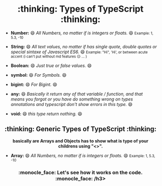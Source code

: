 <h1 align='center'> :thinking: Types of TypeScript :thinking: </h1>

- **Number:** :smile: _All Numbers, no matter if is integers or floats._ :smile: <small> Example: 1, 5.3, -10</small>

- **String:** :smile: _All text values, no matter if has single quote, double quotes or special sintaxe of Javascript ES6._ :smile: <small> Example: "Hi", 'Hi', or between acute accent (i can't put without md features :expressionless: ... )</small>

- **Boolean:** :smile: _Just true or false values._ :smile:

- **symbol:** :smile: _For Symbols._ :smile:

- **bigint:** :smile: _For Bigint._ :smile:

- **any:** :smile: _Basically it return any of that variable / function, and that means you forgot or you have do something wrong on types annotations and typescript don't show errors in this type._ :smile:

- **void:** :smile: _this type return nothing._ :smile:

<div align='center'>
    <h2 align='center'>:thinking: Generic Types of TypeScript :thinking:</h2>
    <b align="center">basically are Arrays and Objects has to show what is type of your childrens using "<>".</b>

</div>

- **Array:** :smile: _All Numbers, no matter if is integers or floats._ :smile: <small> Example: 1, 5.3, -10</small>

<h3 align='center'> :monocle_face: Let's see how it works on the code. :monocle_face: /h3>
